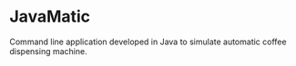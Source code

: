 # JavaMatic
Command line application developed in Java to simulate automatic coffee dispensing machine. 
